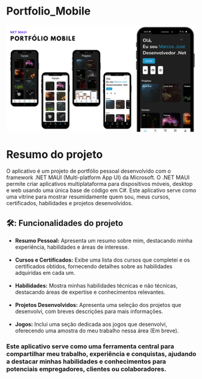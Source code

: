 # Portfolio_Mobile

<p align="center">
<img loading="lazy" src="https://raw.githubusercontent.com/Marcos-Jose-DV/Portfolio_Mobile/main/Capa/tem_portfolio_mob.png"/>
</p>

<h1>Resumo do projeto</h1>

<p>O aplicativo é um projeto de portfólio pessoal desenvolvido com o framework .NET MAUI (Multi-platform App UI) da Microsoft. O .NET MAUI permite criar aplicativos multiplataforma para dispositivos móveis, desktop e web usando uma única base de código em C#. Este aplicativo serve como uma vitrine para mostrar resumidamente quem sou, meus cursos, certificados, habilidades e projetos desenvolvidos.</p>

<h2>🛠️: Funcionalidades do projeto</h2>
<ul>
<li><strong>Resumo Pessoal:</strong> Apresenta um resumo sobre mim, destacando minha experiência, habilidades e áreas de interesse.</li>
</br>
<li><strong>Cursos e Certificados:</strong>
 Exibe uma lista dos cursos que completei e os certificados obtidos, fornecendo detalhes sobre as habilidades adquiridas em cada um.</li>
</br>
<li><strong>Habilidades:</strong> Mostra minhas habilidades técnicas e não técnicas, destacando áreas de expertise e conhecimentos relevantes.</li>
</br>
<li>
<strong>Projetos Desenvolvidos:</strong> Apresenta uma seleção dos projetos que desenvolvi, com breves descrições para mais informações.</li>
</br>
<li><strong>Jogos:</strong> Inclui uma seção dedicada aos jogos que desenvolvi, oferecendo uma amostra do meu trabalho nessa área (Em breve).</li>
</ul>
<h3>Este aplicativo serve como uma ferramenta central para compartilhar meu trabalho, experiência e conquistas, ajudando a destacar minhas habilidades e conhecimentos para potenciais empregadores, clientes ou colaboradores.</h3>

